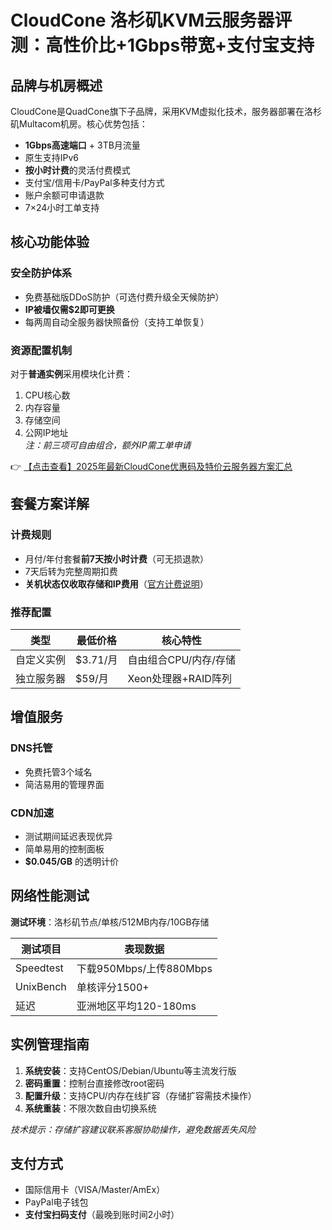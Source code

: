 # CloudCone 洛杉矶KVM云服务器评测：高性价比+1Gbps带宽+支付宝支持

## 品牌与机房概述
CloudCone是QuadCone旗下子品牌，采用KVM虚拟化技术，服务器部署在洛杉矶Multacom机房。核心优势包括：
- **1Gbps高速端口** + 3TB月流量
- 原生支持IPv6
- **按小时计费**的灵活付费模式
- 支付宝/信用卡/PayPal多种支付方式
- 账户余额可申请退款
- 7×24小时工单支持

## 核心功能体验
### 安全防护体系
- 免费基础版DDoS防护（可选付费升级全天候防护）
- **IP被墙仅需$2即可更换**
- 每两周自动全服务器快照备份（支持工单恢复）

### 资源配置机制
对于**普通实例**采用模块化计费：
1. CPU核心数
2. 内存容量
3. 存储空间
4. 公网IP地址  
*注：前三项可自由组合，额外IP需工单申请*

👉 [【点击查看】2025年最新CloudCone优惠码及特价云服务器方案汇总](https://bit.ly/Cloudcone)

## 套餐方案详解
### 计费规则
- 月付/年付套餐**前7天按小时计费**（可无损退款）
- 7天后转为完整周期扣费
- **关机状态仅收取存储和IP费用**（[官方计费说明](https://bit.ly/Cloudcone)）

### 推荐配置
| 类型       | 最低价格 | 核心特性               |
|------------|----------|------------------------|
| 自定义实例 | $3.71/月 | 自由组合CPU/内存/存储 |
| 独立服务器 | $59/月   | Xeon处理器+RAID阵列   |

## 增值服务
### DNS托管
- 免费托管3个域名
- 简洁易用的管理界面

### CDN加速
- 测试期间延迟表现优异
- 简单易用的控制面板
- **$0.045/GB** 的透明计价

## 网络性能测试
**测试环境**：洛杉矶节点/单核/512MB内存/10GB存储

| 测试项目    | 表现数据                     |
|-------------|------------------------------|
| Speedtest   | 下载950Mbps/上传880Mbps      |
| UnixBench   | 单核评分1500+                |
| 延迟        | 亚洲地区平均120-180ms        |

## 实例管理指南
1. **系统安装**：支持CentOS/Debian/Ubuntu等主流发行版
2. **密码重置**：控制台直接修改root密码
3. **配置升级**：支持CPU/内存在线扩容（存储扩容需技术操作）
4. **系统重装**：不限次数自由切换系统

*技术提示：存储扩容建议联系客服协助操作，避免数据丢失风险*

## 支付方式
- 国际信用卡（VISA/Master/AmEx）
- PayPal电子钱包
- **支付宝扫码支付**（最晚到账时间2小时）
